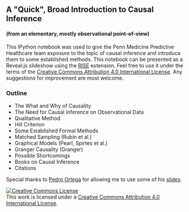 ## A "Quick", Broad Introduction to Causal Inference
#### (from an elementary, mostly observational point-of-view)

This IPython notebook was used to give the Penn Medicine Predictive Healthcare
team exposure to the topic of causal inference and introduce them to some
established methods. This notebook can be presented as a Reveal.js slideshow using
the [RISE](https://github.com/damianavila/RISE) extension. Feel free to use it under
the terms of the [Creative Commons Attribution 4.0 International License](https://creativecommons.org/licenses/by/4.0/legalcode). Any suggestions
for improvement are most welcome.

### Outline
* The What and Why of Causality
* The Need for Causal Inference on Observational Data
* Qualitative Method
 * Hill Criterion
* Some Established Formal Methods
 * Matched Sampling (Rubin et al.)
 * Graphical Models (Pearl, Spirtes et al.)
 * Granger Causality (Granger)
* Possible Shortcomings
* Books on Causal Inference
* Citations

Special thanks to [Pedro Ortega](http://www.adaptiveagents.org/) for allowing me
to use some of his [slides](http://www.adaptiveagents.org/_media/causality.pdf).

<a rel="license" href="http://creativecommons.org/licenses/by/4.0/"><img alt="Creative Commons License" style="border-width:0" src="https://i.creativecommons.org/l/by/4.0/88x31.png" /></a><br />This work is licensed under a <a rel="license" href="http://creativecommons.org/licenses/by/4.0/">Creative Commons Attribution 4.0 International License</a>.
